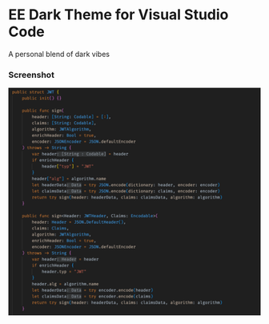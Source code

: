 # EE Dark Theme for Visual Studio Code

A personal blend of dark vibes

### Screenshot

![Theme Screenshot](https://github.com/eugeneego/vs-code-dark/blob/main/images/screenshot.png)

